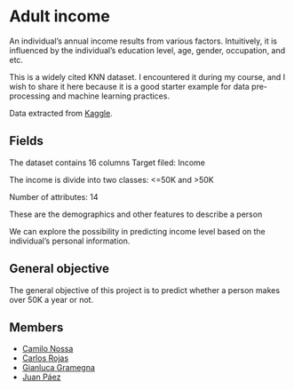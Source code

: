 # Adult income

An individual’s annual income results from various factors. Intuitively, it is influenced by the individual’s education level, age, gender, occupation, and etc.

This is a widely cited KNN dataset. I encountered it during my course, and I wish to share it here because it is a good starter example for data pre-processing and machine learning practices.

Data extracted from [Kaggle](https://www.kaggle.com/datasets/wenruliu/adult-income-dataset).

## Fields
The dataset contains 16 columns
Target filed: Income 

The income is divide into two classes: <=50K and >50K

Number of attributes: 14

These are the demographics and other features to describe a person

We can explore the possibility in predicting income level based on the individual’s personal information.


## General objective

The general objective of this project is to predict whether a person makes over 50K a year or not.



## Members
* [Camilo Nossa](https://github.com/alejandronoss1017)
* [Carlos Rojas](https://github.com/carlosantiagorojas)
* [Gianluca Gramegna](https://github.com/GianlucaGav)
* [Juan Páez](https://github.com/paez49)